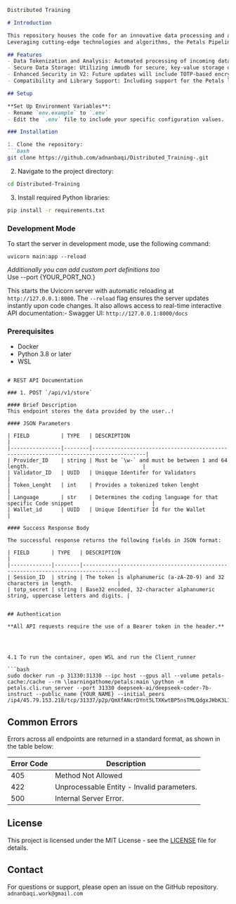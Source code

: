 

```markdown
Distributed Training

# Introduction

This repository houses the code for an innovative data processing and analysis pipeline designed to efficiently handle and process large volumes of data.
Leveraging cutting-edge technologies and algorithms, the Petals Pipeline aims to provide a robust and scalable solution for data scientists and developers alike.

## Features
- Data Tokenization and Analysis: Automated processing of incoming data, including tokenization, language detection, and token count.
- Secure Data Storage: Utilizing immudb for secure, key-value storage of processed data.
- Enhanced Security in V2: Future updates will include TOTP-based encryption and decryption for enhanced data security.
- Compatibility and Library Support: Including support for the Petals library and a workaround for UVLoop on Windows platforms named `WinLoop`.

## Setup

**Set Up Environment Variables**:
- Rename `env.example` to `.env`
- Edit the `.env` file to include your specific configuration values.

### Installation

1. Clone the repository:
```bash
git clone https://github.com/adnanbaqi/Distributed_Training-.git
```

2. Navigate to the project directory:
```bash
cd Distributed-Training
```

3. Install required Python libraries:
```bash
pip install -r requirements.txt
```

### Development Mode
To start the server in development mode, use the following command:

`uvicorn main:app --reload`

*Additionally you can add custom port definitions too*  
Use --port {YOUR_PORT_NO.}

This starts the Uvicorn server with automatic reloading at `http://127.0.0.1:8000`. 
The `--reload` flag ensures the server updates instantly upon code changes. 
It also allows access to real-time interactive API documentation:- Swagger UI: `http://127.0.0.1:8000/docs`

### Prerequisites

- Docker
- Python 3.8 or later
- WSL

```

# REST API Documentation

### 1. POST `/api/v1/store`

#### Brief Description
This endpoint stores the data provided by the user..!

#### JSON Parameters

| FIELD          | TYPE   | DESCRIPTION                                                                           |
|----------------|--------|---------------------------------------------------------------------------------------|
| Provider_ID    | string | Must be `\w-` and must be between 1 and 64 length.                                    |
| Validator_ID   | UUID   | Uniqque Identifer for Validators                                                      |
| Token_Lenght   | int    | Provides a tokenized token lenght                                                     |
| Language       | str    | Determines the coding language for that specific Code snippet                         |
| Wallet_id      | UUID   | Unique Identifier Id for the Wallet                                                   |

#### Success Response Body

The successful response returns the following fields in JSON format:

| FIELD       | TYPE   | DESCRIPTION                                                                     |
|-------------|--------|---------------------------------------------------------------------------------|
| Session_ID  | string | The token is alphanumeric (a-zA-Z0-9) and 32 characters in length.              |
| totp_secret | string | Base32 encoded, 32-character alphanumeric string, uppercase letters and digits. |


## Authentication

**All API requests require the use of a Bearer token in the header.**




4.1 To run the container, open WSL and run the Client_runner

```bash
sudo docker run -p 31330:31330 --ipc host --gpus all --volume petals-cache:/cache --rm \learningathome/petals:main \python -m petals.cli.run_server --port 31330 deepseek-ai/deepseek-coder-7b-instruct --public_name {YOUR_NAME} --initial_peers /ip4/45.79.153.218/tcp/31337/p2p/QmXfANcrDYnt5LTXKwtBP5nsTMLQdgxJHbK3L1hZdFN8km 
```

## Common Errors

Errors across all endpoints are returned in a standard format, as shown in the table below:

| Error Code | Description                                |
|------------|--------------------------------------------|
| 405        | Method Not Allowed                         |
| 422        | Unprocessable Entity - Invalid parameters. |
| 500        | Internal Server Error.                     |


## License

This project is licensed under the MIT License - see the [LICENSE](LICENSE) file for details.

## Contact

For questions or support, please open an issue on the GitHub repository.
``` adnanbaqi.work@gmail.com ```

